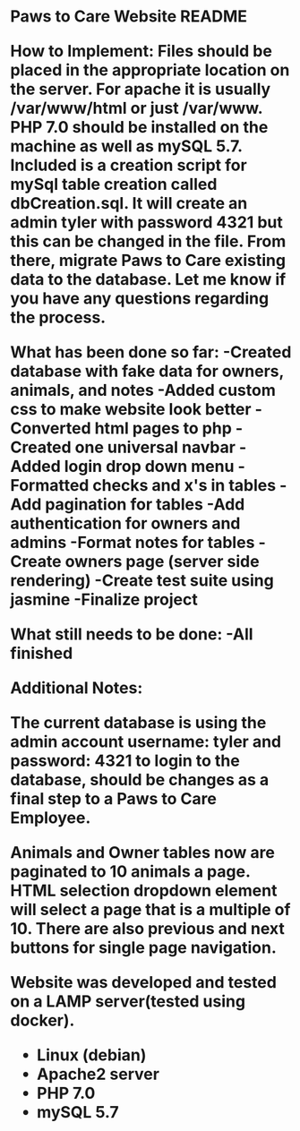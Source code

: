 <h1>Paws to Care Website README

How to Implement:
Files should be placed in the appropriate location on the server. For apache it is usually /var/www/html or just /var/www. PHP 7.0 should be installed on the machine as well as mySQL 5.7. Included is a creation script for mySql table creation called dbCreation.sql. It will create an admin tyler with password 4321 but this can be changed in the file. From there, migrate Paws to Care existing data to the database. Let me know if you have any questions regarding the process.



What has been done so far:
-Created database with fake data for owners, animals, and notes
-Added custom css to make website look better
-Converted html pages to php
-Created one universal navbar
-Added login drop down menu
-Formatted checks and x's in tables
-Add pagination for tables
-Add authentication for owners and admins
-Format notes for tables
-Create owners page (server side rendering)
-Create test suite using jasmine
-Finalize project

What still needs to be done:
-All finished



Additional Notes:

The current database is using the admin account username: tyler and password: 4321 to login to the database, should be changes as a final step to a Paws to Care Employee.

Animals and Owner tables now are paginated to 10 animals a page. HTML selection dropdown element will select a page that is a multiple of 10. There are also previous and next buttons for single page navigation.

Website was developed and tested on a LAMP server(tested using docker). 
- Linux (debian)
- Apache2 server
- PHP 7.0
- mySQL 5.7


